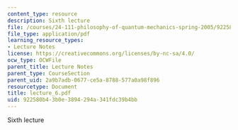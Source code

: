 ```yaml
---
content_type: resource
description: Sixth lecture
file: /courses/24-111-philosophy-of-quantum-mechanics-spring-2005/922580b43b0e3894294a341fdc39b4bb_lecture_6.pdf
file_type: application/pdf
learning_resource_types:
- Lecture Notes
license: https://creativecommons.org/licenses/by-nc-sa/4.0/
ocw_type: OCWFile
parent_title: Lecture Notes
parent_type: CourseSection
parent_uid: 2a9b7adb-0677-ce5a-8788-577a0a98f896
resourcetype: Document
title: lecture_6.pdf
uid: 922580b4-3b0e-3894-294a-341fdc39b4bb
---
```

Sixth lecture